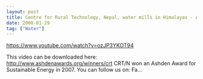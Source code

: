 ```yaml
---
layout: post
title: Centre for Rural Technology, Nepal, water mills in Himalayas - Ashden Award winner
date: 2008-01-29
tag: ["Water"]
---
```


https://www.youtube.com/watch?v=ozJP3YKOT94  

This video can be downloaded here: http://www.ashdenawards.org/winners/crt CRT/N won an Ashden Award for Sustainable Energy in 2007. You can follow us on: Fa...